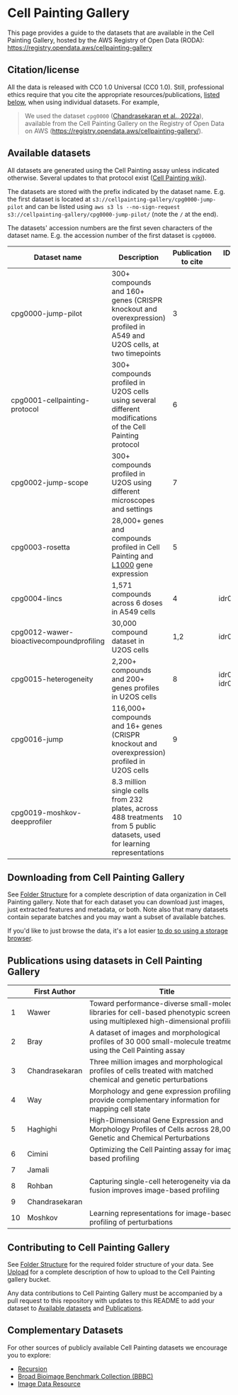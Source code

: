 # Cell Painting Gallery

This page provides a guide to the datasets that are available in the Cell Painting Gallery, hosted by the AWS Registry of Open Data (RODA): <https://registry.opendata.aws/cellpainting-gallery>

## Citation/license

All the data is released with CC0 1.0 Universal (CC0 1.0).
Still, professional ethics require that you cite the appropriate resources/publications, [listed below](#available-datasets), when using individual datasets.
For example,

> We used the dataset `cpg0000` ([Chandrasekaran et al., 2022a](https://doi.org/10.1101/2022.01.05.475090)), available from the Cell Painting Gallery on the Registry of Open Data on AWS (<https://registry.opendata.aws/cellpainting-gallery/>).

## Available datasets

All datasets are generated using the Cell Painting assay unless indicated otherwise. Several updates to that protocol exist ([Cell Painting wiki](https://github.com/carpenterlab/2022_Cimini_NatureProtocols/wiki)).

The datasets are stored with the prefix indicated by the dataset name.
E.g. the first dataset is located at `s3://cellpainting-gallery/cpg0000-jump-pilot` and can be listed using `aws s3 ls --no-sign-request s3://cellpainting-gallery/cpg0000-jump-pilot/` (note the `/` at the end).

The datasets' accession numbers are the first seven characters of the dataset name.
E.g. the accession number of the first dataset is `cpg0000`.

| Dataset name                             | Description                                                                                                                     | Publication to cite | IDR accession number     |
|------------------------------------------|---------------------------------------------------------------------------------------------------------------------------------|---------------------|--------------------------|
| cpg0000-jump-pilot                       | 300+ compounds and 160+ genes (CRISPR knockout and overexpression) profiled in A549 and U2OS cells, at two timepoints           | 3                   |                          |
| cpg0001-cellpainting-protocol            | 300+ compounds profiled in U2OS cells using several different modifications of the Cell Painting protocol                       | 6                   |                          |
| cpg0002-jump-scope                       | 300+ compounds profiled in U2OS using different microscopes and settings                                                        | 7                   |                          |
| cpg0003-rosetta                          | 28,000+ genes and compounds profiled in Cell Painting and [L1000](https://doi.org/10.1016%2Fj.cell.2017.10.049) gene expression | 5                   |                          |
| cpg0004-lincs                            | 1,571 compounds across 6 doses in A549 cells                                                                                    | 4                   | idr0125                  |
| cpg0012-wawer-bioactivecompoundprofiling | 30,000 compound dataset in U2OS cells                                                                                           | 1,2                 | idr0016                  |
| cpg0015-heterogeneity                    | 2,200+ compounds and 200+ genes profiles in U2OS cells                                                                          | 8                   | idr0016,idr0036, idr0033 |
| cpg0016-jump                             | 116,000+ compounds and 16+ genes (CRISPR knockout and overexpression) profiled in U2OS cells                                    | 9                   |                          |
| cpg0019-moshkov-deepprofiler             | 8.3 million single cells from 232 plates, across 488 treatments from 5 public datasets, used for learning representations       | 10                  |                          |

## Downloading from Cell Painting Gallery

See [Folder Structure](folder_structure.md) for a complete description of data organization in Cell Painting gallery.
Note that for each dataset you can download just images, just extracted features and metadata, or both.
Note also that many datasets contain separate batches and you may want a subset of available batches.

If you'd like to just browse the data, it's a lot easier [to do so using a storage browser](https://stackoverflow.com/a/72143198/1094109).

## Publications using datasets in Cell Painting Gallery

|    | First Author   | <div style="width:350px">Title</div>                                                                                                 | Year  | <div style="width:150px">Publication URL</div> | Dataset Name in Gallery                  |
|----|----------------|--------------------------------------------------------------------------------------------------------------------------------------|-------|------------------------------------------------|------------------------------------------|
| 1  | Wawer          | Toward performance-diverse small-molecule libraries for cell-based phenotypic screening using multiplexed high-dimensional profiling | 2014  | <https://doi.org/10.1073/pnas.1410933111>      | cpg0012-wawer-bioactivecompoundprofiling |
| 2  | Bray           | A dataset of images and morphological profiles of 30 000 small-molecule treatments using the Cell Painting assay                     | 2017  | <https://doi.org/10.1093/gigascience/giw014>   | cpg0012-wawer-bioactivecompoundprofiling |
| 3  | Chandrasekaran | Three million images and morphological profiles of cells treated with matched chemical and genetic perturbations                     | 2022a | <https://doi.org/10.1101/2022.01.05.475090>    | cpg0000-jump-pilot                       |
| 4  | Way            | Morphology and gene expression profiling provide complementary information for mapping cell state                                    | 2022  | <https://doi.org/10.1101/2021.10.21.465335>    | cpg0004-lincs                            |
| 5  | Haghighi       | High-Dimensional Gene Expression and Morphology Profiles of Cells across 28,000 Genetic and Chemical Perturbations                   | 2022  | <https://doi.org/10.1101/2021.09.08.459417>    | cpg0003-rosetta                          |
| 6  | Cimini         | Optimizing the Cell Painting assay for image-based profiling                                                                         | 2022  | <https://doi.org/10.1101/2022.07.13.499171>    | cpg0001-cellpainting-protocol            |
| 7  | Jamali         |                                                                                                                                      | 2022  | In Preparation                                 | cpg0002-jump-scope                       |
| 8  | Rohban         | Capturing single-cell heterogeneity via data fusion improves image-based profiling                                                   | 2019  | <https://doi.org/10.1038/s41467-019-10154-8>   | cpg0015-heterogeneity                    |
| 9  | Chandrasekaran |                                                                                                                                      | 2022b | In Preparation                                 | cpg0016-jump                             |
| 10 | Moshkov        | Learning representations for image-based profiling of perturbations                                                                  | 2022  | <https://doi.org/10.1101/2022.08.12.503783>    | cpg0019-moshkov-deepprofiler             |

## Contributing to Cell Painting Gallery

See [Folder Structure](folder_structure.md) for the required folder structure of your data.
See [Upload](upload.md) for a complete description of how to upload to the Cell Painting gallery bucket.

Any data contributions to Cell Painting Gallery must be accompanied by a pull request to this repository with updates to this README to add your dataset to [Available datasets](#available-datasets) and [Publications](#publications-using-datasets-in-cell-painting-gallery).

## Complementary Datasets

For other sources of publicly available Cell Painting datasets we encourage you to explore:

- [Recursion](https://www.rxrx.ai)
- [Broad Bioimage Benchmark Collection (BBBC)](https://bbbc.broadinstitute.org)
- [Image Data Resource](https://idr.openmicroscopy.org)
